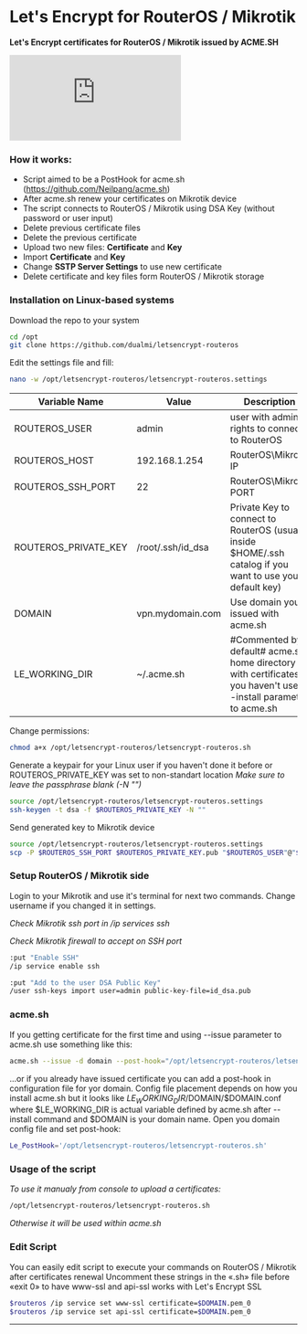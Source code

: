 # Let's Encrypt for RouterOS / Mikrotik
**Let's Encrypt certificates for RouterOS / Mikrotik issued by ACME.SH**

![ ](https://w.keir.ru/lib/exe/fetch.php?media=external:le-acmesh-ros_640.png)

### How it works:
* Script aimed to be a PostHook for acme.sh (https://github.com/Neilpang/acme.sh)
* After acme.sh renew your certificates on Mikrotik device
* The script connects to RouterOS / Mikrotik using DSA Key (without password or user input)
* Delete previous certificate files
* Delete the previous certificate
* Upload two new files: **Certificate** and **Key**
* Import **Certificate** and **Key**
* Change **SSTP Server Settings** to use new certificate
* Delete certificate and key files form RouterOS / Mikrotik storage

### Installation on Linux-based systems

Download the repo to your system
```sh
cd /opt
git clone https://github.com/dualmi/letsencrypt-routeros
```
Edit the settings file and fill:
```sh
nano -w /opt/letsencrypt-routeros/letsencrypt-routeros.settings
```
| Variable Name | Value | Description |
| ------ | ------ | ------ |
| ROUTEROS_USER | admin | user with admin rights to connect to RouterOS |
| ROUTEROS_HOST | 192.168.1.254 | RouterOS\Mikrotik IP |
| ROUTEROS_SSH_PORT | 22 | RouterOS\Mikrotik PORT |
| ROUTEROS_PRIVATE_KEY | /root/.ssh/id_dsa | Private Key to connect to RouterOS (usualy inside $HOME/.ssh catalog if you want to use your default key) |
| DOMAIN | vpn.mydomain.com | Use domain you issued with acme.sh |
| LE_WORKING_DIR | ~/.acme.sh | #Commented by default# acme.sh home directory with certificates if you haven't use --install parameter to acme.sh |

Change permissions:
```sh
chmod a+x /opt/letsencrypt-routeros/letsencrypt-routeros.sh
```
Generate a keypair for your Linux user if you haven't done it before or ROUTEROS_PRIVATE_KEY was set to non-standart location
*Make sure to leave the passphrase blank (-N "")*
```sh
source /opt/letsencrypt-routeros/letsencrypt-routeros.settings
ssh-keygen -t dsa -f $ROUTEROS_PRIVATE_KEY -N ""
```
Send generated key to Mikrotik device
```sh
source /opt/letsencrypt-routeros/letsencrypt-routeros.settings
scp -P $ROUTEROS_SSH_PORT $ROUTEROS_PRIVATE_KEY.pub "$ROUTEROS_USER"@"$ROUTEROS_HOST":"id_dsa.pub" 
```

### Setup RouterOS / Mikrotik side

Login to your Mikrotik and use it's terminal for next two commands. Change username if you changed it in settings.

*Check Mikrotik ssh port in /ip services ssh*

*Check Mikrotik firewall to accept on SSH port*
```sh
:put "Enable SSH"
/ip service enable ssh

:put "Add to the user DSA Public Key"
/user ssh-keys import user=admin public-key-file=id_dsa.pub
```

### acme.sh
If you getting certificate for the first time and using --issue parameter to acme.sh use something like this:
```sh
acme.sh --issue -d domain --post-hook="/opt/letsencrypt-routeros/letsencrypt-routeros.sh" <...your other command line parameters...>
```
...or if you already have issued certificate you can add a post-hook in configuration file for yor domain.
Config file placement depends on how you install acme.sh but it looks like $LE_WORKING_DIR/$DOMAIN/$DOMAIN.conf where $LE_WORKING_DIR is actual variable defined by acme.sh after --install command and $DOMAIN is your domain name.
Open you domain config file and set post-hook:
```sh
Le_PostHook='/opt/letsencrypt-routeros/letsencrypt-routeros.sh'
```

### Usage of the script
*To use it manualy from console to upload a certificates:*
```sh
/opt/letsencrypt-routeros/letsencrypt-routeros.sh
```
*Otherwise it will be used within acme.sh*

### Edit Script
You can easily edit script to execute your commands on RouterOS / Mikrotik after certificates renewal
Uncomment these strings in the «.sh» file before «exit 0» to have www-ssl and api-ssl works with Let's Encrypt SSL
```sh
$routeros /ip service set www-ssl certificate=$DOMAIN.pem_0
$routeros /ip service set api-ssl certificate=$DOMAIN.pem_0
```
---
